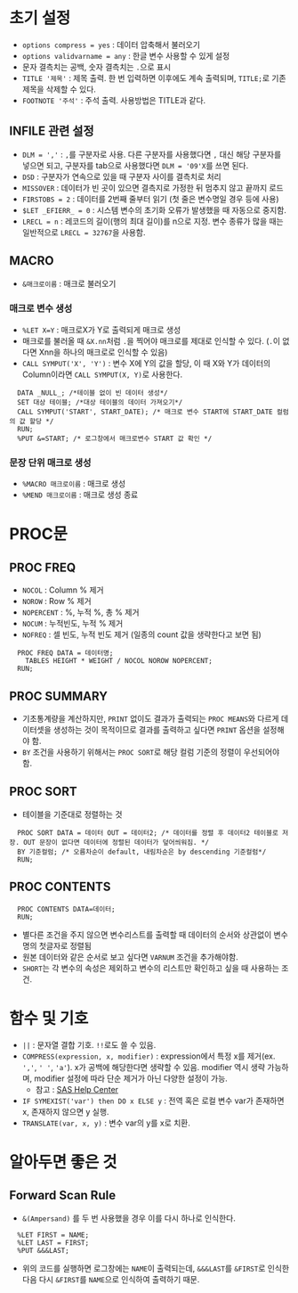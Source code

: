 # 초기 설정
- `options compress = yes` : 데이터 압축해서 불러오기
- `options validvarname = any` : 한글 변수 사용할 수 있게 설정
- 문자 결측치는 공백, 숫자 결측치는 `.`으로 표시
- `TITLE '제목'` : 제목 출력. 한 번 입력하면 이후에도 계속 출력되며, `TITLE;`로 기존 제목을 삭제할 수 있다.
- `FOOTNOTE '주석'` : 주석 출력. 사용방법은 TITLE과 같다.

## INFILE 관련 설정
- `DLM = ','` : `,`를 구분자로 사용. 다른 구분자를 사용했다면 `,` 대신 해당 구분자를 넣으면 되고, 구분자를 tab으로 사용했다면 `DLM = '09'X`를 쓰면 된다.
- `DSD` : 구분자가 연속으로 있을 때 구분자 사이를 결측치로 처리
- `MISSOVER` : 데이터가 빈 곳이 있으면 결측지로 가정한 뒤 멈추지 않고 끝까지 로드
- `FIRSTOBS = 2` : 데이터를 2번째 줄부터 읽기 (첫 줄은 변수명일 경우 등에 사용)
- `$LET _EFIERR_ = 0` : 시스템 변수의 초기화 오류가 발생했을 때 자동으로 중지함.
- `LRECL = n` : 레코드의 길이(행의 최대 길이)를 n으로 지정. 변수 종류가 많을 때는 일반적으로 `LRECL = 32767`을 사용함.

## MACRO
- `&매크로이름` : 매크로 불러오기
### 매크로 변수 생성
- `%LET X=Y` : 매크로X가 Y로 출력되게 매크로 생성
- 매크로를 불러올 때 `&X.nn`처럼 `.`을 찍어야 매크로를 제대로 인식할 수 있다. (`.`이 없다면 Xnn을 하나의 매크로로 인식할 수 있음)
- `CALL SYMPUT('X', 'Y')` : 변수 X에 Y의 값을 할당, 이 때 X와 Y가 데이터의 Column이라면 `CALL SYMPUT(X, Y)`로 사용한다.
```sas
  DATA _NULL_; /*테이블 없이 빈 데이터 생성*/
  SET 대상 테이블; /*대상 테이블의 데이터 가져오기*/
  CALL SYMPUT('START', START_DATE); /* 매크로 변수 START에 START_DATE 컬럼의 값 할당 */
  RUN;
  %PUT &=START; /* 로그창에서 매크로변수 START 값 확인 */
```

### 문장 단위 매크로 생성
- `%MACRO 매크로이름` : 매크로 생성
- `%MEND 매크로이름` : 매크로 생성 종료

# PROC문

## PROC FREQ
- `NOCOL` : Column % 제거
- `NOROW` : Row % 제거
- `NOPERCENT` : %, 누적 %, 총 % 제거
- `NOCUM` : 누적빈도, 누적 % 제거
- `NOFREQ` : 셀 빈도, 누적 빈도 제거 (일종의 count 값을 생략한다고 보면 됨)
```sas
  PROC FREQ DATA = 데이터명;
    TABLES HEIGHT * WEIGHT / NOCOL NOROW NOPERCENT;
  RUN;
```

## PROC SUMMARY
- 기초통계량을 계산하지만, `PRINT` 없이도 결과가 출력되는 `PROC MEANS`와 다르게 데이터셋을 생성하는 것이 목적이므로 결과를 출력하고 싶다면 `PRINT` 옵션을 설정해야 함.
- `BY` 조건을 사용하기 위해서는 `PROC SORT`로 해당 컬럼 기준의 정렬이 우선되어야 함.

## PROC SORT
- 테이블을 기준대로 정렬하는 것
```SAS
  PROC SORT DATA = 데이터 OUT = 데이터2; /* 데이터를 정렬 후 데이터2 테이블로 저장. OUT 문장이 없다면 데이터에 정렬된 데이터가 덮어씌워짐. */
  BY 기준컬럼; /* 오름차순이 default, 내림차순은 by descending 기준컬럼*/
  RUN;
```
  

## PROC CONTENTS

```sas
  PROC CONTENTS DATA=데이터;
  RUN;
```
- 별다른 조건을 주지 않으면 변수리스트를 출력할 때 데이터의 순서와 상관없이 변수명의 첫글자로 정렬됨
- 원본 데이터와 같은 순서로 보고 싶다면 `VARNUM` 조건을 추가해야함.
- `SHORT`는 각 변수의 속성은 제외하고 변수의 리스트만 확인하고 싶을 때 사용하는 조건.

# 함수 및 기호
- `||` : 문자열 결합 기호. `!!`로도 쓸 수 있음.
- `COMPRESS(expression, x, modifier)` : expression에서 특정 x를 제거(ex. `','`, `' '`, `'a'`).  x가 공백에 해당한다면 생략할 수 있음. modifier 역시 생략 가능하며, modifier 설정에 따라 단순 제거가 아닌 다양한 설정이 가능.
	* 참고 : [SAS Help Center](https://documentation.sas.com/?cdcId=pgmsascdc&cdcVersion=9.4_3.5&docsetId=fedsqlref&docsetTarget=n01p24mgwawxa2n1hy4gwe5t59xf.htm&locale=en#n10xykhsm8navsn126mgmeu5fs84)
- `IF SYMEXIST('var') then DO x ELSE y` : 전역 혹은 로컬 변수 var가 존재하면 x, 존재하지 않으면 y 실행.
- `TRANSLATE(var, x, y)` : 변수 var의 y를 x로 치환.

# 알아두면 좋은 것
## Forward Scan Rule
- `&(Ampersand)` 를 두 번 사용했을 경우 이를 다시 하나로 인식한다.
```SAS
  %LET FIRST = NAME;
  %LET LAST = FIRST;
  %PUT &&&LAST;
```
- 위의 코드를 실행하면 로그창에는 `NAME`이 출력되는데, `&&&LAST`를 `&FIRST`로 인식한 다음 다시 `&FIRST`를 `NAME`으로 인식하여 출력하기 때문.
